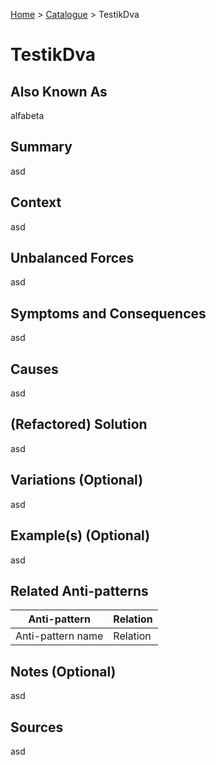 [Home](../README.md) > [Catalogue](../Antipatterns_catalogue.md) > TestikDva


# TestikDva

## Also Known As

alfabeta

## Summary

asd

## Context

asd

## Unbalanced Forces

asd

## Symptoms and Consequences

asd

## Causes

asd

## (Refactored) Solution

asd

## Variations (Optional)

asd

## Example(s) (Optional)

asd

## Related Anti-patterns

|Anti-pattern|Relation|
|---|---|
|Anti-pattern name|Relation


## Notes (Optional)

asd

## Sources

asd
